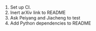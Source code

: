 1. Set up CI.
1. Inert arXiv link to README
1. Ask Peiyang and Jiacheng to test
1. Add Python dependencies to README